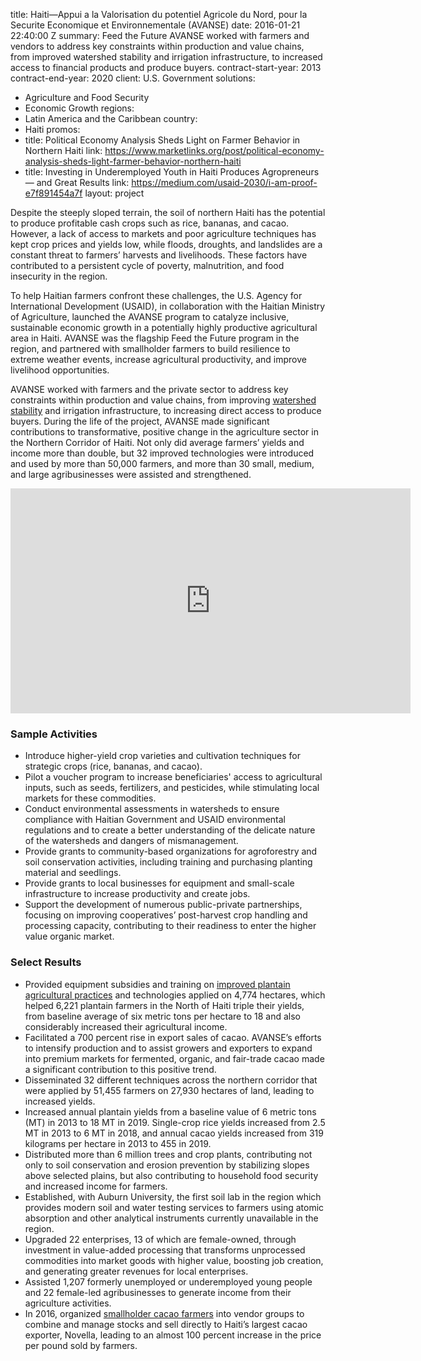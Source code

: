 
title: Haiti—Appui a la Valorisation du potentiel Agricole du Nord, pour la Securite
  Economique et Environnementale (AVANSE)
date: 2016-01-21 22:40:00 Z
summary: Feed the Future AVANSE worked with farmers and vendors to address key constraints
  within production and value chains, from improved watershed stability and irrigation
  infrastructure, to increased access to financial products and produce buyers.
contract-start-year: 2013
contract-end-year: 2020
client: U.S. Government
solutions:
- Agriculture and Food Security
- Economic Growth
regions:
- Latin America and the Caribbean
country:
- Haiti
promos:
- title: Political Economy Analysis Sheds Light on Farmer Behavior in Northern Haiti
  link: https://www.marketlinks.org/post/political-economy-analysis-sheds-light-farmer-behavior-northern-haiti
- title: Investing in Underemployed Youth in Haiti Produces Agropreneurs — and Great
    Results
  link: https://medium.com/usaid-2030/i-am-proof-e7f891454a7f
layout: project


Despite the steeply sloped terrain, the soil of northern Haiti has the potential to produce profitable cash crops such as rice, bananas, and cacao. However, a lack of access to markets and poor agriculture techniques has kept crop prices and yields low, while floods, droughts, and landslides are a constant threat to farmers’ harvests and livelihoods. These factors have contributed to a persistent cycle of poverty, malnutrition, and food insecurity in the region.

To help Haitian farmers confront these challenges, the U.S. Agency for International Development (USAID), in collaboration with the Haitian Ministry of Agriculture, launched the AVANSE program to catalyze inclusive, sustainable economic growth in a potentially highly productive agricultural area in Haiti. AVANSE was the flagship Feed the Future program in the region, and partnered with smallholder farmers to build resilience to extreme weather events, increase agricultural productivity, and improve livelihood opportunities.

AVANSE worked with farmers and the private sector to address key constraints within production and value chains, from improving [watershed stability](https://www.marketlinks.org/post/political-economy-analysis-sheds-light-farmer-behavior-northern-haiti) and irrigation infrastructure, to increasing direct access to produce buyers. During the life of the project, AVANSE made significant contributions to transformative, positive change in the agriculture sector in the Northern Corridor of Haiti. Not only did average farmers’ yields and income more than double, but 32 improved technologies were introduced and used by more than 50,000 farmers, and more than 30 small, medium, and large agribusinesses were assisted and strengthened.

<iframe src="https://player.vimeo.com/video/171475381" width="640" height="360" frameborder="0" webkitallowfullscreen mozallowfullscreen allowfullscreen></iframe>

### Sample Activities

* Introduce higher-yield crop varieties and cultivation techniques for strategic crops (rice, bananas, and cacao).
* Pilot a voucher program to increase beneficiaries' access to agricultural inputs, such as seeds, fertilizers, and pesticides, while stimulating local markets for these commodities.
* Conduct environmental assessments in watersheds to ensure compliance with Haitian Government and USAID environmental regulations and to create a better understanding of the delicate nature of the watersheds and dangers of mismanagement.
* Provide grants to community-based organizations for agroforestry and soil conservation activities, including training and purchasing planting material and seedlings.
* Provide grants to local businesses for equipment and small-scale infrastructure to increase productivity and create jobs.
* Support the development of numerous public-private partnerships, focusing on improving cooperatives’ post-harvest crop handling and processing capacity, contributing to their readiness to enter the higher value organic market.

### Select Results

* Provided equipment subsidies and training on [improved plantain agricultural practices](https://www.youtube.com/watch?v=wMbhMX4hltY&t=) and technologies applied on 4,774 hectares, which helped 6,221 plantain farmers in the North of Haiti triple their yields, from baseline average of six metric tons per hectare to 18 and also considerably increased their agricultural income.
* Facilitated a 700 percent rise in export sales of cacao. AVANSE’s efforts to intensify production and to assist growers and exporters to expand into premium markets for fermented, organic, and fair-trade cacao made a significant contribution to this positive trend.
* Disseminated 32 different techniques across the northern corridor that were applied by 51,455 farmers on 27,930 hectares of land, leading to increased yields.
*  Increased annual plantain yields from a baseline value of 6 metric tons (MT) in 2013 to 18 MT in 2019. Single-crop rice yields increased from 2.5 MT in 2013 to 6 MT in 2018, and annual cacao yields increased from 319 kilograms per hectare in 2013 to 455 in 2019.
* Distributed more than 6 million trees and crop plants, contributing not only to soil conservation and erosion prevention by stabilizing slopes above selected plains, but also contributing to household food security and increased income for farmers.
* Established, with Auburn University, the first soil lab in the region which provides modern soil and water testing services to farmers using atomic absorption and other analytical instruments currently unavailable in the region.
* Upgraded 22 enterprises, 13 of which are female-owned, through investment in value-added processing that transforms unprocessed commodities into market goods with higher value, boosting job creation, and generating greater revenues for local enterprises.
* Assisted 1,207 formerly unemployed or underemployed young people and 22 female-led agribusinesses to generate income from their agriculture activities.
* In 2016, organized [smallholder cacao farmers](https://www.youtube.com/watch?v=BLBl11fRj9o) into vendor groups to combine and manage stocks and sell directly to Haiti’s largest cacao exporter, Novella, leading to an almost 100 percent increase in the price per pound sold by farmers.
